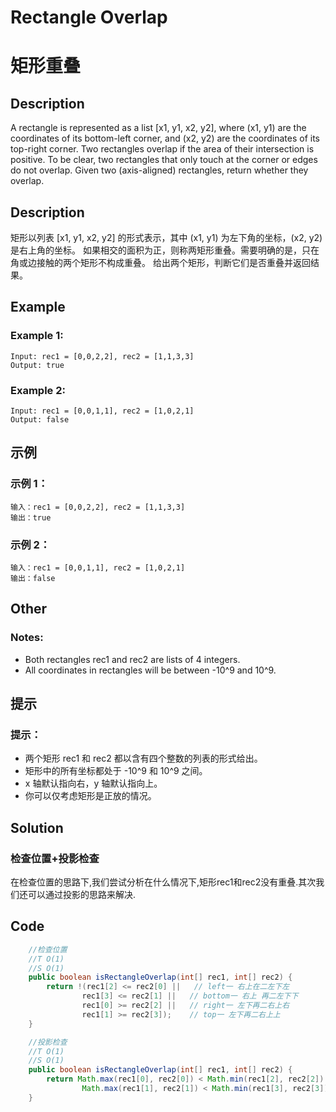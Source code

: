 # Rectangle Overlap
# 矩形重叠

## Description
A rectangle is represented as a list [x1, y1, x2, y2], where (x1, y1) are the coordinates of its bottom-left corner, and (x2, y2) are the coordinates of its top-right corner.
Two rectangles overlap if the area of their intersection is positive.  To be clear, two rectangles that only touch at the corner or edges do not overlap.
Given two (axis-aligned) rectangles, return whether they overlap.

## Description
矩形以列表 [x1, y1, x2, y2] 的形式表示，其中 (x1, y1) 为左下角的坐标，(x2, y2) 是右上角的坐标。
如果相交的面积为正，则称两矩形重叠。需要明确的是，只在角或边接触的两个矩形不构成重叠。
给出两个矩形，判断它们是否重叠并返回结果。

## Example
### Example 1:
    Input: rec1 = [0,0,2,2], rec2 = [1,1,3,3]
    Output: true

### Example 2:
    Input: rec1 = [0,0,1,1], rec2 = [1,0,2,1]
    Output: false

## 示例
###   示例 1：
    输入：rec1 = [0,0,2,2], rec2 = [1,1,3,3]
    输出：true

### 示例 2：
    输入：rec1 = [0,0,1,1], rec2 = [1,0,2,1]
    输出：false

## Other
### Notes:
* Both rectangles rec1 and rec2 are lists of 4 integers.
* All coordinates in rectangles will be between -10^9 and 10^9.

## 提示
### 提示：
* 两个矩形 rec1 和 rec2 都以含有四个整数的列表的形式给出。
* 矩形中的所有坐标都处于 -10^9 和 10^9 之间。
* x 轴默认指向右，y 轴默认指向上。
* 你可以仅考虑矩形是正放的情况。


## Solution
### 检查位置+投影检查
在检查位置的思路下,我们尝试分析在什么情况下,矩形rec1和rec2没有重叠.其次我们还可以通过投影的思路来解决.


## Code 

```java
    //检查位置
    //T O(1)
    //S O(1)
    public boolean isRectangleOverlap(int[] rec1, int[] rec2) {
        return !(rec1[2] <= rec2[0] ||   // left一 右上在二左下左
                rec1[3] <= rec2[1] ||   // bottom一 右上 再二左下下
                rec1[0] >= rec2[2] ||   // right一 左下再二右上右
                rec1[1] >= rec2[3]);    // top一 左下再二右上上
    }

    //投影检查
    //T O(1)
    //S O(1)
    public boolean isRectangleOverlap(int[] rec1, int[] rec2) {
        return Math.max(rec1[0], rec2[0]) < Math.min(rec1[2], rec2[2])  &&
                Math.max(rec1[1], rec2[1]) < Math.min(rec1[3], rec2[3]) ;
    }
```